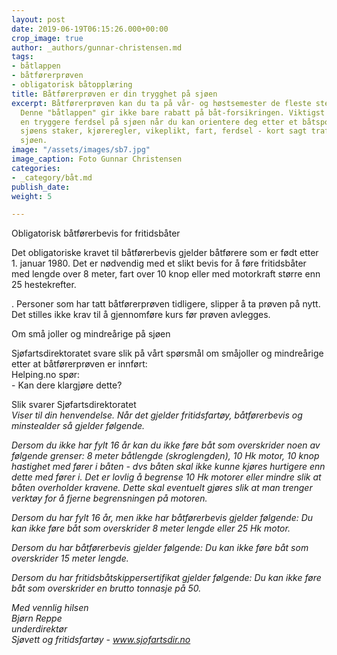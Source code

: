 ```yaml
---
layout: post
date: 2019-06-19T06:15:26.000+00:00
crop_image: true
author: _authors/gunnar-christensen.md
tags:
- båtlappen
- båtførerprøven
- obligatorisk båtopplæring
title: Båtførerprøven er din trygghet på sjøen
excerpt: Båtførerprøven kan du ta på vår- og høstsemester de fleste steder her i landet.
  Denne "båtlappen" gir ikke bare rabatt på båt-forsikringen. Viktigst er at du får
  en tryggere ferdsel på sjøen når du kan orientere deg etter et båtsportkart, kjenne
  sjøens staker, kjøreregler, vikeplikt, fart, ferdsel - kort sagt trafikkregler på
  sjøen.
image: "/assets/images/sb7.jpg"
image_caption: Foto Gunnar Christensen
categories:
- _category/båt.md
publish_date: 
weight: 5

---
```

Obligatorisk båtførerbevis for fritidsbåter

Det obligatoriske kravet til båtførerbevis gjelder båtførere som er født etter 1. januar 1980. Det er nødvendig med et slikt bevis for å føre fritidsbåter med lengde over 8 meter, fart over 10 knop eller med motorkraft større enn 25 hestekrefter.

. Personer som har tatt båtførerprøven tidligere, slipper å ta prøven på nytt. Det stilles ikke krav til å gjennomføre kurs før prøven avlegges.

Om små joller og mindreårige på sjøen

Sjøfartsdirektoratet svare slik på vårt spørsmål om småjoller og mindreårige  
etter at båtførerprøven er innført:  
Helping.no spør:  
\- Kan dere klargjøre dette?

Slik svarer Sjøfartsdirektoratet  
_Viser til din henvendelse. Når det gjelder fritidsfartøy, båtførerbevis og minstealder så gjelder følgende._

_Dersom du ikke har fylt 16 år kan du ikke føre båt som overskrider noen av følgende grenser: 8 meter båtlengde (skroglengden), 10 Hk motor, 10 knop hastighet med fører i båten - dvs båten skal ikke kunne kjøres hurtigere enn dette med fører i. Det er lovlig å begrense 10 Hk motorer eller mindre slik at båten overholder kravene. Dette skal eventuelt gjøres slik at man trenger verktøy for å fjerne begrensningen på motoren._

_Dersom du har fylt 16 år, men ikke har båtførerbevis gjelder følgende: Du kan ikke føre båt som overskrider 8 meter lengde eller 25 Hk motor._

_Dersom du har båtførerbevis gjelder følgende: Du kan ikke føre båt som overskrider 15 meter lengde._

_Dersom du har fritidsbåtskippersertifikat gjelder følgende: Du kan ikke føre båt som overskrider en brutto tonnasje på 50._

_Med vennlig hilsen_  
_Bjørn Reppe_  
_underdirektør_  
_Sjøvett og fritidsfartøy - www.sjofartsdir.no_